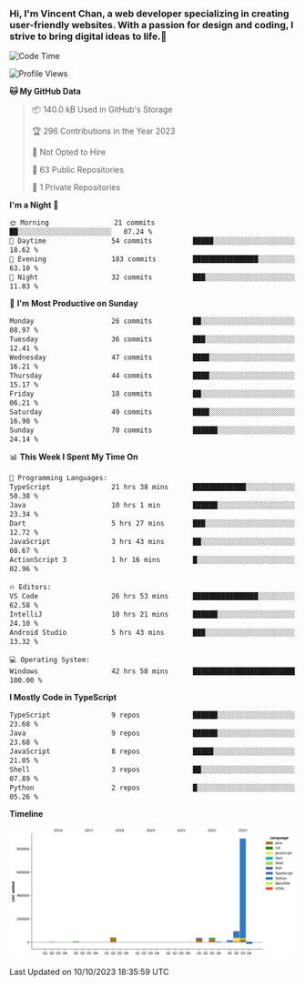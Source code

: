 ### Hi, I'm Vincent Chan, a web developer specializing in creating user-friendly websites. With a passion for design and coding, I strive to bring digital ideas to life.👋

<!--
**hkvincent/hkvincent** is a ✨ _special_ ✨ repository because its `README.md` (this file) appears on your GitHub profile.

Here are some ideas to get you started:

- 🔭 I’m currently working on ...
- 🌱 I’m currently learning ...
- 👯 I’m looking to collaborate on ...
- 🤔 I’m looking for help with ...
- 💬 Ask me about ...
- 📫 How to reach me: ...
- 😄 Pronouns: ...
- ⚡ Fun fact: ...
-->
<!--START_SECTION:waka-->
![Code Time](http://img.shields.io/badge/Code%20Time-499%20hrs%2046%20mins-blue)

![Profile Views](http://img.shields.io/badge/Profile%20Views-0-blue)

**🐱 My GitHub Data** 

> 📦 140.0 kB Used in GitHub's Storage 
 > 
> 🏆 296 Contributions in the Year 2023
 > 
> 🚫 Not Opted to Hire
 > 
> 📜 63 Public Repositories 
 > 
> 🔑 1 Private Repositories 
 > 
**I'm a Night 🦉** 

```text
🌞 Morning                21 commits          ██░░░░░░░░░░░░░░░░░░░░░░░   07.24 % 
🌆 Daytime                54 commits          █████░░░░░░░░░░░░░░░░░░░░   18.62 % 
🌃 Evening                183 commits         ████████████████░░░░░░░░░   63.10 % 
🌙 Night                  32 commits          ███░░░░░░░░░░░░░░░░░░░░░░   11.03 % 
```
📅 **I'm Most Productive on Sunday** 

```text
Monday                   26 commits          ██░░░░░░░░░░░░░░░░░░░░░░░   08.97 % 
Tuesday                  36 commits          ███░░░░░░░░░░░░░░░░░░░░░░   12.41 % 
Wednesday                47 commits          ████░░░░░░░░░░░░░░░░░░░░░   16.21 % 
Thursday                 44 commits          ████░░░░░░░░░░░░░░░░░░░░░   15.17 % 
Friday                   18 commits          ██░░░░░░░░░░░░░░░░░░░░░░░   06.21 % 
Saturday                 49 commits          ████░░░░░░░░░░░░░░░░░░░░░   16.90 % 
Sunday                   70 commits          ██████░░░░░░░░░░░░░░░░░░░   24.14 % 
```


📊 **This Week I Spent My Time On** 

```text
💬 Programming Languages: 
TypeScript               21 hrs 38 mins      █████████████░░░░░░░░░░░░   50.38 % 
Java                     10 hrs 1 min        ██████░░░░░░░░░░░░░░░░░░░   23.34 % 
Dart                     5 hrs 27 mins       ███░░░░░░░░░░░░░░░░░░░░░░   12.72 % 
JavaScript               3 hrs 43 mins       ██░░░░░░░░░░░░░░░░░░░░░░░   08.67 % 
ActionScript 3           1 hr 16 mins        █░░░░░░░░░░░░░░░░░░░░░░░░   02.96 % 

🔥 Editors: 
VS Code                  26 hrs 53 mins      ████████████████░░░░░░░░░   62.58 % 
IntelliJ                 10 hrs 21 mins      ██████░░░░░░░░░░░░░░░░░░░   24.10 % 
Android Studio           5 hrs 43 mins       ███░░░░░░░░░░░░░░░░░░░░░░   13.32 % 

💻 Operating System: 
Windows                  42 hrs 58 mins      █████████████████████████   100.00 % 
```

**I Mostly Code in TypeScript** 

```text
TypeScript               9 repos             ██████░░░░░░░░░░░░░░░░░░░   23.68 % 
Java                     9 repos             ██████░░░░░░░░░░░░░░░░░░░   23.68 % 
JavaScript               8 repos             █████░░░░░░░░░░░░░░░░░░░░   21.05 % 
Shell                    3 repos             ██░░░░░░░░░░░░░░░░░░░░░░░   07.89 % 
Python                   2 repos             █░░░░░░░░░░░░░░░░░░░░░░░░   05.26 % 
```



**Timeline**

![Lines of Code chart](https://raw.githubusercontent.com/hkvincent/hkvincent/main/assets/bar_graph.png)


 Last Updated on 10/10/2023 18:35:59 UTC
<!--END_SECTION:waka-->
